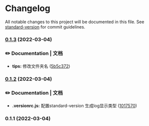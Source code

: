 # Changelog

All notable changes to this project will be documented in this file. See [standard-version](https://github.com/conventional-changelog/standard-version) for commit guidelines.

### [0.1.3](https://github.com/xieqx1991/blog/compare/v0.1.2...v0.1.3) (2022-03-04)


### ✏️ Documentation | 文档

* **tips:** 修改文件夹名 ([5b5c372](https://github.com/xieqx1991/blog/commit/5b5c372782cd911b4044cfffcd3352f1db36b037))

### [0.1.2](https://github.com/xieqx1991/blog/compare/v0.1.1...v0.1.2) (2022-03-04)


### ✏️ Documentation | 文档

* **.versionrc.js:** 配置standard-version 生成log显示类型 ([1017570](https://github.com/xieqx1991/blog/commit/1017570dcc78e7d2405e269be570fd4687cd5382))

### 0.1.1 (2022-03-04)
